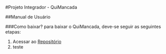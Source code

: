 #Projeto Integrador - QuiMancada

##Manual de Usuário

###Como baixar?
para baixar o QuiMancada, deve-se seguir as seguintes etapas:
<ol>
  <li>Acessar ao <a href="https://github.com/Lucasdvs10/Projeto-Integrador-2024.2">Repositório</a></li>
  <li>teste</li>
</ol>
